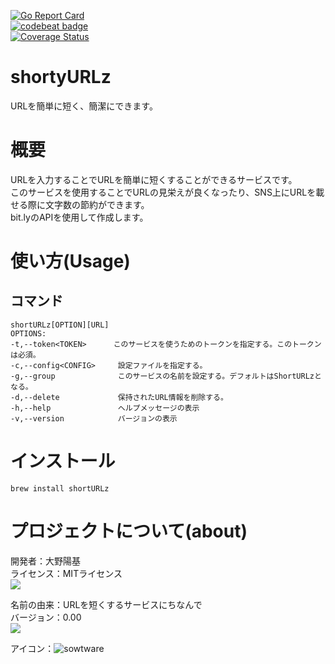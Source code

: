 [![Go Report Card](https://goreportcard.com/badge/github.com/OhnoHaruki/shortURLz)](https://goreportcard.com/report/github.com/OhnoHaruki/shortURLz)  
[![codebeat badge](https://codebeat.co/badges/b2b04398-2bbd-459c-84b3-aacec61e0417)](https://codebeat.co/projects/github-com-ohnoharuki-shorturlz-main)  
[![Coverage Status](https://coveralls.io/repos/github/OhnoHaruki/shortURLz/badge.svg?branch=main)](https://coveralls.io/github/OhnoHaruki/shortURLz?branch=main)


# shortyURLz
URLを簡単に短く、簡潔にできます。

# 概要
URLを入力することでURLを簡単に短くすることができるサービスです。  
このサービスを使用することでURLの見栄えが良くなったり、SNS上にURLを載せる際に文字数の節約ができます。  
bit.lyのAPIを使用して作成します。  

# 使い方(Usage)
## コマンド

    shortURLz[OPTION][URL]
    OPTIONS:
    -t,--token<TOKEN>      このサービスを使うためのトークンを指定する。このトークンは必須。
    -c,--config<CONFIG>     設定ファイルを指定する。
    -g,--group              このサービスの名前を設定する。デフォルトはShortURLzとなる。
    -d,--delete             保持されたURL情報を削除する。
    -h,--help               ヘルプメッセージの表示
    -v,--version            バージョンの表示
# インストール
    brew install shortURLz

# プロジェクトについて(about)
開発者：大野陽基  
ライセンス：MITライセンス  
![](https://img.shields.io/badge/license-MIT-green)  

名前の由来：URLを短くするサービスにちなんで  
バージョン：0.00  
![](https://img.shields.io/badge/version-0.00-blue)  


アイコン：![sowtware](https://user-images.githubusercontent.com/90128412/233767454-2e85c0a8-12a4-4851-b8a9-c68ebbbf6f9c.svg)  


